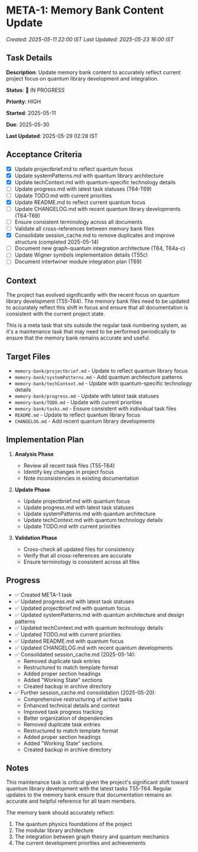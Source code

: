 # META-1: Memory Bank Content Update

*Created: 2025-05-11 22:00 IST*
*Last Updated: 2025-05-23 16:00 IST*

## Task Details

**Description**: Update memory bank content to accurately reflect current project focus on quantum library development and integration.

**Status**: 🔄 IN PROGRESS

**Priority**: HIGH

**Started**: 2025-05-11

**Due**: 2025-05-30

**Last Updated**: 2025-05-29 02:28 IST

## Acceptance Criteria

- [x] Update projectbrief.md to reflect quantum focus
- [x] Update systemPatterns.md with quantum library architecture
- [x] Update techContext.md with quantum-specific technology details
- [ ] Update progress.md with latest task statuses (T64-T69)
- [ ] Update TODO.md with current priorities
- [x] Update README.md to reflect current quantum focus
- [ ] Update CHANGELOG.md with recent quantum library developments (T64-T69)
- [ ] Ensure consistent terminology across all documents
- [ ] Validate all cross-references between memory bank files
- [x] Consolidate session_cache.md to remove duplicates and improve structure (completed 2025-05-14)
- [ ] Document new graph-quantum integration architecture (T64, T64a-c)
- [ ] Update Wigner symbols implementation details (T55c)
- [ ] Document intertwiner module integration plan (T69)

## Context

The project has evolved significantly with the recent focus on quantum library development (T55-T64). The memory bank files need to be updated to accurately reflect this shift in focus and ensure that all documentation is consistent with the current project state.

This is a meta task that sits outside the regular task numbering system, as it's a maintenance task that may need to be performed periodically to ensure that the memory bank remains accurate and useful.

## Target Files

- `memory-bank/projectbrief.md` - Update to reflect quantum library focus
- `memory-bank/systemPatterns.md` - Add quantum architecture patterns
- `memory-bank/techContext.md` - Update with quantum-specific technology details
- `memory-bank/progress.md` - Update with latest task statuses
- `memory-bank/TODO.md` - Update with current priorities
- `memory-bank/tasks.md` - Ensure consistent with individual task files
- `README.md` - Update to reflect quantum library focus
- `CHANGELOG.md` - Add recent quantum library developments

## Implementation Plan

1. **Analysis Phase**
   - Review all recent task files (T55-T64)
   - Identify key changes in project focus
   - Note inconsistencies in existing documentation

2. **Update Phase**
   - Update projectbrief.md with quantum focus
   - Update progress.md with latest task statuses
   - Update systemPatterns.md with quantum architecture
   - Update techContext.md with quantum technology details
   - Update TODO.md with current priorities

3. **Validation Phase**
   - Cross-check all updated files for consistency
   - Verify that all cross-references are accurate
   - Ensure terminology is consistent across all files

## Progress

- ✅ Created META-1 task
- ✅ Updated progress.md with latest task statuses
- ✅ Updated projectbrief.md with quantum focus
- ✅ Updated systemPatterns.md with quantum architecture and design patterns
- ✅ Updated techContext.md with quantum technology details
- ✅ Updated TODO.md with current priorities
- ✅ Updated README.md with quantum focus
- ✅ Updated CHANGELOG.md with recent quantum developments
- ✅ Consolidated session_cache.md (2025-05-14):
  - Removed duplicate task entries
  - Restructured to match template format
  - Added proper section headings
  - Added "Working State" sections
  - Created backup in archive directory
- ✅ Further session_cache.md consolidation (2025-05-20):
  - Comprehensive restructuring of active tasks
  - Enhanced technical details and context
  - Improved task progress tracking
  - Better organization of dependencies
  - Removed duplicate task entries
  - Restructured to match template format
  - Added proper section headings
  - Added "Working State" sections
  - Created backup in archive directory

## Notes

This maintenance task is critical given the project's significant shift toward quantum library development with the latest tasks T55-T64. Regular updates to the memory bank ensure that documentation remains an accurate and helpful reference for all team members.

The memory bank should accurately reflect:
1. The quantum physics foundations of the project
2. The modular library architecture
3. The integration between graph theory and quantum mechanics
4. The current development priorities and achievements